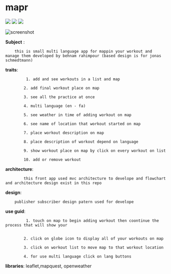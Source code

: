# mapr 
<img src='https://user-images.githubusercontent.com/74137947/128751570-c58a3cbd-8bda-4514-a182-13c794c3f399.png' >

<span>
<img src="https://user-images.githubusercontent.com/74137947/128751747-11a396ad-e030-4fc2-9ed2-42d0440aed23.png" >
<img src="https://user-images.githubusercontent.com/74137947/128751752-5634ac6a-9585-423f-ba4c-62336e3c573f.png" >
</span>

![screenshot](https://user-images.githubusercontent.com/74137947/128609853-ca14f673-cfd2-4842-be79-e2ff6ed8019b.PNG)

**Subject** :

        this is small multi language app for mappin your workout and manage them developed by behnam rahimpour (based design is for jonas schmedtmann)

**traits**:

             1. add and see workouts in a list and map        

            2. add final workout place on map
            
            3. see all the practice at once
            
            4. multi language (en - fa)
            
            5. see weather in time of adding workout on map
            
            6. see name of location that workout started on map
            
            7. place workout description on map
            
            8. place description of workout depend on language
            
            9. show workout place on map by click on every workout on list
            
            10. add or remove workout
           
            


**architecture**:

            this front app used mvc architecture to develope and flowchart and architecture design exist in this repo

**design**: 

        publisher subscriber design patern used for develope

**use guid**:

             1. touch on map to begin adding workout then coontinue the process that will show your
        

            2. click on globe icon to display all of your workouts on map
            
            3. click on workout list to move map to that workout location
            
            4. for use multi language click on lang buttons
            


**libraries**:
        leaflet,mapquest, openweather
